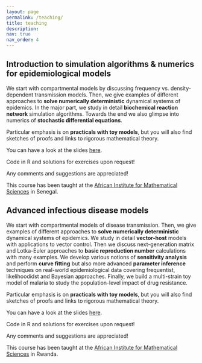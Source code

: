 ```yaml
---
layout: page
permalink: /teaching/
title: teaching
description:
nav: true
nav_order: 4
---
```

<h2>Introduction to simulation algorithms & numerics for epidemiological models</h2>

We start with compartmental models by discussing frequency vs. density-dependent transmission models. Then, we give examples of different approaches to **solve numerically deterministic** dynamical systems of epidemics. In the major part, we study in detail **biochemical reaction network** simulation algorithms. Towards the end we also glimpse into numerics of **stochastic differential equations**. 

Particular emphasis is on **practicals with toy models**, but you will also find sketches of proofs and links to rigorous mathematical theory.

You can have a look at the slides <a href="/assets/pdf/modsimul_20240111.pdf">here</a>.

Code in R and solutions for exercises upon request!

Any comments and suggestions are appreciated!

This course has been taught at the <a href="https://aims-senegal.org/">African Institute for Mathematical Sciences</a> in Senegal.


<h2>Advanced infectious disease models</h2>

We start with compartmental models of disease transmission. Then, we give examples of different approaches to **solve numerically deterministic** dynamical systems of epidemics. We study in detail **vector-host** models with applications to vector control. Then we discuss next-generation matrix and Lotka-Euler approaches to **basic reproduction number** calculations with many examples. We develop various notions of **sensitivity analysis** and perform **curve fitting** but also more advanced **parameter inference** techniques on real-world epidemiological data covering frequentist, likelihoodidst and Bayesian approaches. Finally, we build a multi-strain toy model of malaria to study the population-level impact of drug resistance.

Particular emphasis is on **practicals with toy models**, but you will also find sketches of proofs and links to rigorous mathematical theory.

You can have a look at the slides <a href="/assets/pdf/Module_AdvancedInfectiousDiseaseModeling_20250401.pdf">here</a>.

Code in R and solutions for exercises upon request!

Any comments and suggestions are appreciated!

This course has been taught at the <a href="https://aims.ac.rw">African Institute for Mathematical Sciences</a> in Rwanda.

